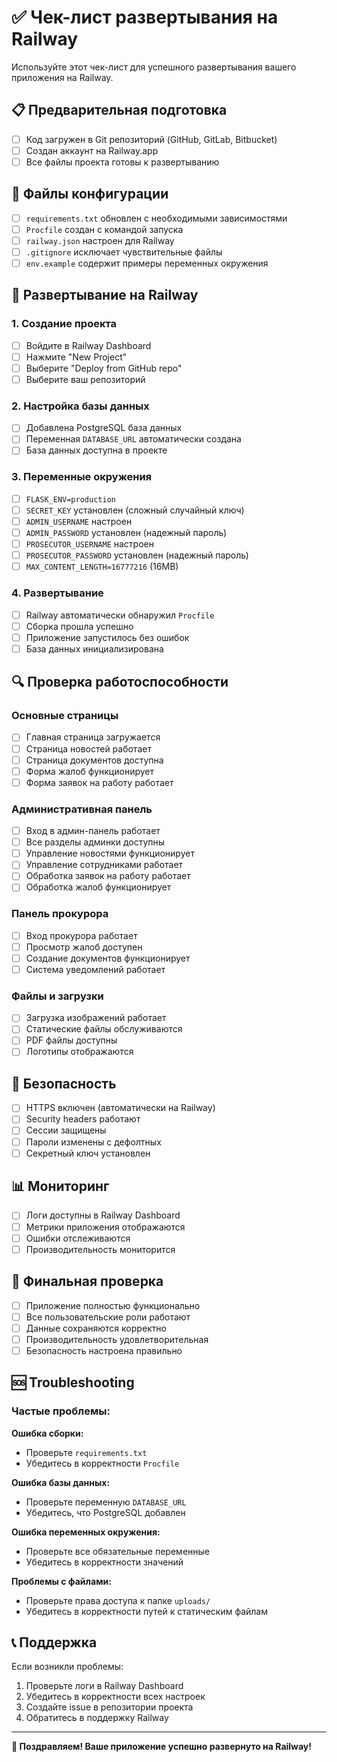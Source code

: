 # ✅ Чек-лист развертывания на Railway

Используйте этот чек-лист для успешного развертывания вашего приложения на Railway.

## 📋 Предварительная подготовка

- [ ] Код загружен в Git репозиторий (GitHub, GitLab, Bitbucket)
- [ ] Создан аккаунт на Railway.app
- [ ] Все файлы проекта готовы к развертыванию

## 🔧 Файлы конфигурации

- [ ] `requirements.txt` обновлен с необходимыми зависимостями
- [ ] `Procfile` создан с командой запуска
- [ ] `railway.json` настроен для Railway
- [ ] `.gitignore` исключает чувствительные файлы
- [ ] `env.example` содержит примеры переменных окружения

## 🚀 Развертывание на Railway

### 1. Создание проекта
- [ ] Войдите в Railway Dashboard
- [ ] Нажмите "New Project"
- [ ] Выберите "Deploy from GitHub repo"
- [ ] Выберите ваш репозиторий

### 2. Настройка базы данных
- [ ] Добавлена PostgreSQL база данных
- [ ] Переменная `DATABASE_URL` автоматически создана
- [ ] База данных доступна в проекте

### 3. Переменные окружения
- [ ] `FLASK_ENV=production`
- [ ] `SECRET_KEY` установлен (сложный случайный ключ)
- [ ] `ADMIN_USERNAME` настроен
- [ ] `ADMIN_PASSWORD` установлен (надежный пароль)
- [ ] `PROSECUTOR_USERNAME` настроен
- [ ] `PROSECUTOR_PASSWORD` установлен (надежный пароль)
- [ ] `MAX_CONTENT_LENGTH=16777216` (16MB)

### 4. Развертывание
- [ ] Railway автоматически обнаружил `Procfile`
- [ ] Сборка прошла успешно
- [ ] Приложение запустилось без ошибок
- [ ] База данных инициализирована

## 🔍 Проверка работоспособности

### Основные страницы
- [ ] Главная страница загружается
- [ ] Страница новостей работает
- [ ] Страница документов доступна
- [ ] Форма жалоб функционирует
- [ ] Форма заявок на работу работает

### Административная панель
- [ ] Вход в админ-панель работает
- [ ] Все разделы админки доступны
- [ ] Управление новостями функционирует
- [ ] Управление сотрудниками работает
- [ ] Обработка заявок на работу работает
- [ ] Обработка жалоб функционирует

### Панель прокурора
- [ ] Вход прокурора работает
- [ ] Просмотр жалоб доступен
- [ ] Создание документов функционирует
- [ ] Система уведомлений работает

### Файлы и загрузки
- [ ] Загрузка изображений работает
- [ ] Статические файлы обслуживаются
- [ ] PDF файлы доступны
- [ ] Логотипы отображаются

## 🔐 Безопасность

- [ ] HTTPS включен (автоматически на Railway)
- [ ] Security headers работают
- [ ] Сессии защищены
- [ ] Пароли изменены с дефолтных
- [ ] Секретный ключ установлен

## 📊 Мониторинг

- [ ] Логи доступны в Railway Dashboard
- [ ] Метрики приложения отображаются
- [ ] Ошибки отслеживаются
- [ ] Производительность мониторится

## 🎯 Финальная проверка

- [ ] Приложение полностью функционально
- [ ] Все пользовательские роли работают
- [ ] Данные сохраняются корректно
- [ ] Производительность удовлетворительная
- [ ] Безопасность настроена правильно

## 🆘 Troubleshooting

### Частые проблемы:

**Ошибка сборки:**
- Проверьте `requirements.txt`
- Убедитесь в корректности `Procfile`

**Ошибка базы данных:**
- Проверьте переменную `DATABASE_URL`
- Убедитесь, что PostgreSQL добавлен

**Ошибка переменных окружения:**
- Проверьте все обязательные переменные
- Убедитесь в корректности значений

**Проблемы с файлами:**
- Проверьте права доступа к папке `uploads/`
- Убедитесь в корректности путей к статическим файлам

## 📞 Поддержка

Если возникли проблемы:
1. Проверьте логи в Railway Dashboard
2. Убедитесь в корректности всех настроек
3. Создайте issue в репозитории проекта
4. Обратитесь в поддержку Railway

---

**🎉 Поздравляем! Ваше приложение успешно развернуто на Railway!**

